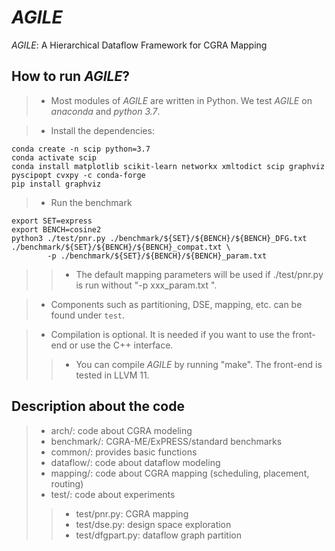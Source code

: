 # *AGILE*
*AGILE*: A Hierarchical Dataflow Framework for CGRA Mapping


## How to run *AGILE*?

>* Most modules of *AGILE* are written in Python. We test *AGILE* on *anaconda* and *python 3.7*.  

>* Install the dependencies: 
```
conda create -n scip python=3.7
conda activate scip
conda install matplotlib scikit-learn networkx xmltodict scip graphviz pyscipopt cvxpy -c conda-forge
pip install graphviz
```

>* Run the benchmark
```
export SET=express
export BENCH=cosine2
python3 ./test/pnr.py ./benchmark/${SET}/${BENCH}/${BENCH}_DFG.txt ./benchmark/${SET}/${BENCH}/${BENCH}_compat.txt \
        -p ./benchmark/${SET}/${BENCH}/${BENCH}_param.txt 
```
>>* The default mapping parameters will be used if ./test/pnr.py is run without "-p xxx_param.txt ". 

>* Components such as partitioning, DSE, mapping, etc. can be found under `test`.

>* Compilation is optional. It is needed if you want to use the front-end or use the C++ interface. 
>>* You can compile *AGILE* by running "make". The front-end is tested in LLVM 11.  

## Description about the code

>* arch/: code about CGRA modeling
>* benchmark/: CGRA-ME/ExPRESS/standard benchmarks
>* common/: provides basic functions
>* dataflow/: code about dataflow modeling
>* mapping/: code about CGRA mapping (scheduling, placement, routing)
>* test/: code about experiments
>>* test/pnr.py: CGRA mapping
>>* test/dse.py: design space exploration
>>* test/dfgpart.py: dataflow graph partition
